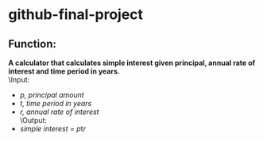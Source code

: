 # github-final-project
## Function:
**A calculator that calculates simple interest given principal, annual rate of interest and time period in years.**\
\Input:
   - *p, principal amount*
   - *t, time period in years*
   - *r, annual rate of interest*\
\Output:
   - *simple interest = p*t*r*
